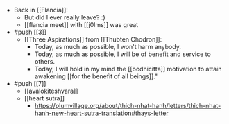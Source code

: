 - Back in [[Flancia]]!
  - But did I ever really leave? :)
  - [[flancia meet]] with [[j0lms]] was great
- #push [[3]]
  - [[Three Aspirations]] from [[Thubten Chodron]]:
    - Today, as much as possible, I won't harm anybody.
    - Today, as much as possible, I will be of benefit and service to others.
    - Today, I will hold in my mind the [[bodhicitta]] motivation to attain awakening [[for the benefit of all beings]]."
- #push [[7]]
  - [[avalokiteshvara]]
  - [[heart sutra]]
    - https://plumvillage.org/about/thich-nhat-hanh/letters/thich-nhat-hanh-new-heart-sutra-translation#thays-letter
